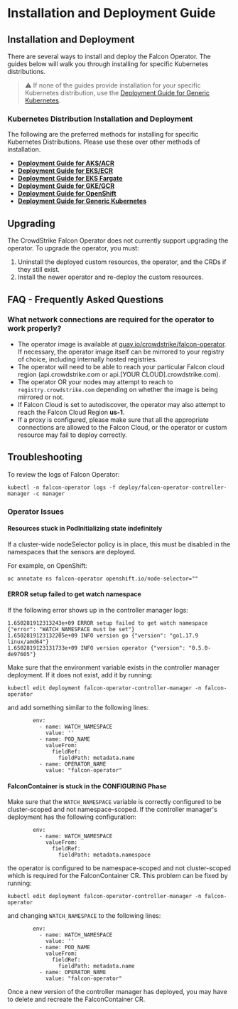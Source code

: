 # Installation and Deployment Guide

## Installation and Deployment

There are several ways to install and deploy the Falcon Operator. The guides below will walk you through installing for specific Kubernetes distributions.
> :warning: If none of the guides provide installation for your specific Kubernetes distribution, use the [Deployment Guide for Generic Kubernetes](./deployment/generic/README.md).

### Kubernetes Distribution Installation and Deployment

The following are the preferred methods for installing for specific Kubernetes Distributions. Please use these over other methods of installation.

 - **[Deployment Guide for AKS/ACR](./deployment/azure/README.md)**
 - **[Deployment Guide for EKS/ECR](./deployment/eks/README.md)**
 - **[Deployment Guide for EKS Fargate](./deployment/eks-fargate/README.md)**
 - **[Deployment Guide for GKE/GCR](./deployment/gke/README.md)**
 - **[Deployment Guide for OpenShift](./deployment/openshift/README.md)**
 - **[Deployment Guide for Generic Kubernetes](./deployment/generic/README.md)**

## Upgrading

The CrowdStrike Falcon Operator does not currently support upgrading the operator. To upgrade the operator, you must:

1. Uninstall the deployed custom resources, the operator, and the CRDs if they still exist.
2. Install the newer operator and re-deploy the custom resources.

## FAQ - Frequently Asked Questions

### What network connections are required for the operator to work properly?

 - The operator image is available at [quay.io/crowdstrike/falcon-operator](https://quay.io/crowdstrike/falcon-operator). If necessary, the operator image itself can be mirrored to your registry of choice, including internally hosted registries.
 - The operator will need to be able to reach your particular Falcon cloud region (api.crowdstrike.com or api.[YOUR CLOUD].crowdstrike.com).
 - The operator OR your nodes may attempt to reach to `registry.crowdstrike.com` depending on whether the image is being mirrored or not.
 - If Falcon Cloud is set to autodiscover, the operator may also attempt to reach the Falcon Cloud Region **us-1**.
 - If a proxy is configured, please make sure that all the appropriate connections are allowed to the Falcon Cloud, or the operator or custom resource may fail to deploy correctly.

## Troubleshooting

To review the logs of Falcon Operator:
```
kubectl -n falcon-operator logs -f deploy/falcon-operator-controller-manager -c manager
```

### Operator Issues

#### Resources stuck in PodInitializing state indefinitely

If a cluster-wide nodeSelector policy is in place, this must be disabled in the namespaces that the sensors are deployed.

For example, on OpenShift:
```
oc annotate ns falcon-operator openshift.io/node-selector=""
```

#### ERROR setup failed to get watch namespace

If the following error shows up in the controller manager logs:
```
1.650281912313243e+09 ERROR setup failed to get watch namespace {"error": "WATCH_NAMESPACE must be set"}
1.6502819123132205e+09 INFO version go {"version": "go1.17.9 linux/amd64"}
1.6502819123131733e+09 INFO version operator {"version": "0.5.0-de97605"}
```
Make sure that the environment variable exists in the controller manager deployment. If it does not exist, add it by running:
```
kubectl edit deployment falcon-operator-controller-manager -n falcon-operator
```
and add something similar to the following lines:
```
        env:
          - name: WATCH_NAMESPACE
            value: ''
          - name: POD_NAME
            valueFrom:
              fieldRef:
                fieldPath: metadata.name
          - name: OPERATOR_NAME
            value: "falcon-operator"
```

#### FalconContainer is stuck in the CONFIGURING Phase

Make sure that the `WATCH_NAMESPACE` variable is correctly configured to be cluster-scoped and not namespace-scoped. If the
controller manager's deployment has the following configuration:
```
        env:
          - name: WATCH_NAMESPACE
            valueFrom:
              fieldRef:
                fieldPath: metadata.namespace
```
the operator is configured to be namespace-scoped and not cluster-scoped which is required for the FalconContainer CR.
This problem can be fixed by running:
```
kubectl edit deployment falcon-operator-controller-manager -n falcon-operator
```
and changing `WATCH_NAMESPACE` to the following lines:
```
        env:
          - name: WATCH_NAMESPACE
            value: ''
          - name: POD_NAME
            valueFrom:
              fieldRef:
                fieldPath: metadata.name
          - name: OPERATOR_NAME
            value: "falcon-operator"
```
Once a new version of the controller manager has deployed, you may have to delete and recreate the FalconContainer CR.
